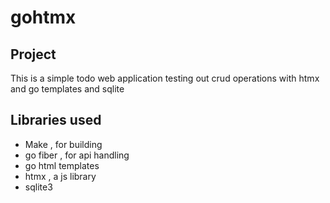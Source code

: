 # gohtmx

## Project

This is a simple todo web application testing out crud operations with htmx and go templates and sqlite

## Libraries used
- Make , for building
- go fiber , for api handling
- go html templates
- htmx , a js library
- sqlite3
